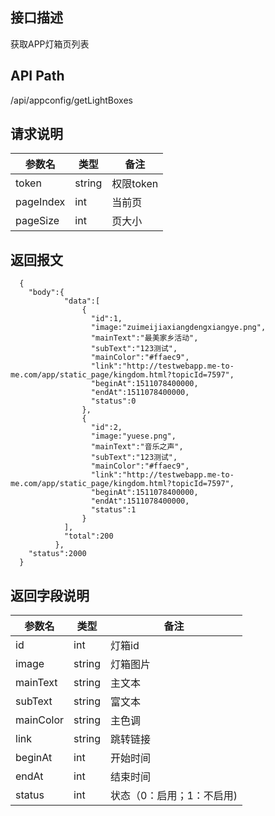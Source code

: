 ## 接口描述
获取APP灯箱页列表
## API Path
/api/appconfig/getLightBoxes
## 请求说明
|参数名   |类型    |备注             |
|---------|--------|-----------------|
|token    |string  |权限token        |
|pageIndex |int     |当前页           |
|pageSize  |int     |页大小           |
## 返回报文
```
  {
    "body":{
            "data":[
                {
                  "id":1,
                  "image:"zuimeijiaxiangdengxiangye.png",
                  "mainText":"最美家乡活动",
                  "subText":"123测试",
                  "mainColor":"#ffaec9",
                  "link":"http://testwebapp.me-to-me.com/app/static_page/kingdom.html?topicId=7597",
                  "beginAt":1511078400000,
                  "endAt":1511078400000,
                  "status":0
                },
                {
                  "id":2,
                  "image:"yuese.png",
                  "mainText":"音乐之声",
                  "subText":"123测试",
                  "mainColor":"#ffaec9",
                  "link":"http://testwebapp.me-to-me.com/app/static_page/kingdom.html?topicId=7597",
                  "beginAt":1511078400000,
                  "endAt":1511078400000,
                  "status":1
                }
            ],
            "total":200
          },
    "status":2000
  }
```
## 返回字段说明
|参数名   |类型    |备注             |
|---------|--------|-----------------|
|id       |int     |灯箱id           |
|image    |string  |灯箱图片         |
|mainText |string  |主文本           |
|subText  |string  |富文本           |
|mainColor|string  |主色调           |
|link     |string  |跳转链接         |
|beginAt|int     |开始时间         |
|endAt  |int     |结束时间         |
|status   |int     |状态（0：启用；1：不启用)  |